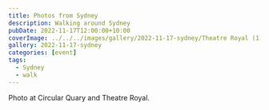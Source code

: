 ```yaml
---
title: Photos from Sydney
description: Walking around Sydney
pubDate: 2022-11-17T12:00:00+10:00
coverImage: ../../../images/gallery/2022-11-17-sydney/Theatre Royal (1).jpeg
gallery: 2022-11-17-sydney
categories: [event]
tags:
  - Sydney
  - walk
---
```


Photo at Circular Quary and Theatre Royal.
